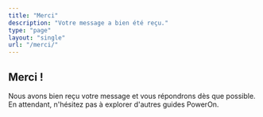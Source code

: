 ```yaml
---
title: "Merci"
description: "Votre message a bien été reçu."
type: "page"
layout: "single"
url: "/merci/"
---
```


## Merci !

Nous avons bien reçu votre message et vous répondrons dès que possible.
En attendant, n'hésitez pas à explorer d'autres guides PowerOn.
